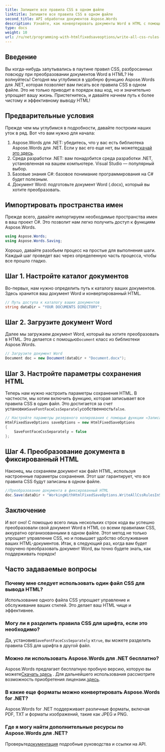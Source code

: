 ```yaml
---
title: Запишите все правила CSS в одном файле
linktitle: Запишите все правила CSS в одном файле
second_title: API обработки документов Aspose.Words
description: Узнайте, как конвертировать документы Word в HTML с помощью Aspose.Words для .NET со всеми правилами CSS в одном файле для более чистого кода и упрощения обслуживания.
type: docs
weight: 10
url: /ru/net/programming-with-htmlfixedsaveoptions/write-all-css-rules-in-single-file/
---
```

## Введение

Вы когда-нибудь запутывались в паутине правил CSS, разбросанных повсюду при преобразовании документов Word в HTML? Не волнуйтесь! Сегодня мы углубимся в удобную функцию Aspose.Words для .NET, которая позволяет вам писать все правила CSS в одном файле. Это не только приводит в порядок ваш код, но и значительно упрощает вашу жизнь. Пристегнитесь, и давайте начнем путь к более чистому и эффективному выводу HTML!

## Предварительные условия

Прежде чем мы углубимся в подробности, давайте построим наших уток в ряд. Вот что вам нужно для начала:

1.  Aspose.Words для .NET: убедитесь, что у вас есть библиотека Aspose.Words для .NET. Если у вас его еще нет, вы можете[скачай это здесь](https://releases.aspose.com/words/net/).
2. Среда разработки .NET: вам понадобится среда разработки .NET, установленная на вашем компьютере. Visual Studio — популярный выбор.
3. Базовые знания C#: базовое понимание программирования на C# будет полезным.
4. Документ Word: подготовьте документ Word (.docx), который вы хотите преобразовать.

## Импортировать пространства имен

Прежде всего, давайте импортируем необходимые пространства имен в ваш проект C#. Это позволит нам легко получить доступ к функциям Aspose.Words.

```csharp
using Aspose.Words;
using Aspose.Words.Saving;
```

Хорошо, давайте разобьем процесс на простые для выполнения шаги. Каждый шаг проведет вас через определенную часть процесса, чтобы все прошло гладко.

## Шаг 1. Настройте каталог документов

Во-первых, нам нужно определить путь к каталогу ваших документов. Здесь хранится ваш документ Word и конвертированный HTML.

```csharp
// Путь доступа к каталогу ваших документов
string dataDir = "YOUR DOCUMENTS DIRECTORY";
```

## Шаг 2. Загрузите документ Word

 Далее мы загружаем документ Word, который вы хотите преобразовать в HTML. Это делается с помощью`Document` класс из библиотеки Aspose.Words.

```csharp
// Загрузите документ Word
Document doc = new Document(dataDir + "Document.docx");
```

## Шаг 3. Настройте параметры сохранения HTML

 Теперь нам нужно настроить параметры сохранения HTML. В частности, мы хотим включить функцию, которая записывает все правила CSS в один файл. Это достигается за счет установки`SaveFontFaceCssSeparately`собственность`false`.

```csharp
// Настройте параметры резервного копирования с помощью функции «Записать все правила CSS в один файл».
HtmlFixedSaveOptions saveOptions = new HtmlFixedSaveOptions 
{ 
    SaveFontFaceCssSeparately = false 
};
```

## Шаг 4. Преобразование документа в фиксированный HTML

Наконец, мы сохраняем документ как файл HTML, используя настроенные параметры сохранения. Этот шаг гарантирует, что все правила CSS будут записаны в одном файле.

```csharp
//Преобразование документа в фиксированный HTML
doc.Save(dataDir + "WorkingWithHtmlFixedSaveOptions.WriteAllCssRulesInSingleFile.html", saveOptions);
```

## Заключение

И вот оно! С помощью всего лишь нескольких строк кода вы успешно преобразовали свой документ Word в HTML со всеми правилами CSS, аккуратно организованными в одном файле. Этот метод не только упрощает управление CSS, но и повышает удобство обслуживания ваших HTML-документов. Итак, в следующий раз, когда вам будет поручено преобразовать документ Word, вы точно будете знать, как поддерживать порядок!

## Часто задаваемые вопросы

### Почему мне следует использовать один файл CSS для вывода HTML?
Использование одного файла CSS упрощает управление и обслуживание ваших стилей. Это делает ваш HTML чище и эффективнее.

### Могу ли я разделить правила CSS для шрифта, если это необходимо?
 Да, установив`SaveFontFaceCssSeparately` к`true`, вы можете разделить правила CSS для шрифта в другой файл.

### Можно ли использовать Aspose.Words для .NET бесплатно?
 Aspose.Words предлагает бесплатную пробную версию, которую вы можете[Скачать здесь](https://releases.aspose.com/) . Для дальнейшего использования рассмотрите возможность приобретения лицензии.[здесь](https://purchase.aspose.com/buy).

### В какие еще форматы можно конвертировать Aspose.Words for .NET?
Aspose.Words for .NET поддерживает различные форматы, включая PDF, TXT и форматы изображений, такие как JPEG и PNG.

### Где я могу найти дополнительные ресурсы по Aspose.Words для .NET?
 Проверьте[документация](https://reference.aspose.com/words/net/) подробные руководства и ссылки на API.
